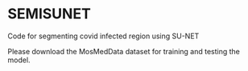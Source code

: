 # SEMISUNET

Code for segmenting covid infected region using SU-NET

Please download the MosMedData dataset for training and testing the model.
